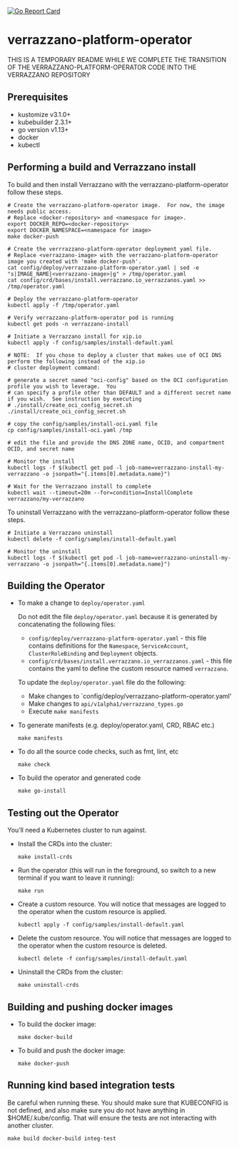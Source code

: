 [![Go Report Card](https://goreportcard.com/badge/github.com/verrazzano/verrazzano)](https://goreportcard.com/report/github.com/verrazzano/verrazzano)

# verrazzano-platform-operator

THIS IS A TEMPORARY README WHILE WE COMPLETE THE TRANSITION OF THE VERRAZZANO-PLATFORM-OPERATOR CODE INTO THE VERRAZZANO REPOSITORY

## Prerequisites
* kustomize v3.1.0+
* kubebuilder 2.3.1+
* go version v1.13+
* docker
* kubectl

## Performing a build and Verrazzano install

To build and then install Verrazzano with the verrazzano-platform-operator follow these steps.

```
# Create the verrazzano-platform-operator image.  For now, the image needs public access.
# Replace <docker-repository> and <namespace for image>.
export DOCKER_REPO=<docker-repository>
export DOCKER_NAMESPACE=<namespace for image>
make docker-push

# Create the verrrazzano-platform-operator deployment yaml file.
# Replace <verrazzano-image> with the verrazzano-platform-operator image you created with 'make docker-push'.
cat config/deploy/verrazzano-platform-operator.yaml | sed -e "s|IMAGE_NAME|<verrazzano-image>|g" > /tmp/operator.yaml
cat config/crd/bases/install.verrazzano.io_verrazzanos.yaml >> /tmp/operator.yaml

# Deploy the verrazzano-platform-operator
kubectl apply -f /tmp/operator.yaml

# Verify verrazzano-platform-operator pod is running
kubectl get pods -n verrazzano-install

# Initiate a Verrazzano install for xip.io
kubectl apply -f config/samples/install-default.yaml

# NOTE:  If you chose to deploy a cluster that makes use of OCI DNS perform the following instead of the xip.io
# cluster deployment command:

# generate a secret named "oci-config" based on the OCI configuration profile you wish to leverage.  You
# can specify a profile other than DEFAULT and a different secret name if you wish.  See instruction by executing
# ./install/create_oci_config_secret.sh
./install/create_oci_config_secret.sh

# copy the config/samples/install-oci.yaml file
cp config/samples/install-oci.yaml /tmp

# edit the file and provide the DNS ZONE name, OCID, and compartment OCID, and secret name

# Monitor the install
kubectl logs -f $(kubectl get pod -l job-name=verrazzano-install-my-verrazzano -o jsonpath="{.items[0].metadata.name}")

# Wait for the Verrazzano install to complete
kubectl wait --timeout=20m --for=condition=InstallComplete verrazzano/my-verrazzano
```

To uninstall Verrazzano with the verrazzano-platform-operator follow these steps.

```
# Initiate a Verrazzano uninstall
kubectl delete -f config/samples/install-default.yaml

# Monitor the uninstall
kubectl logs -f $(kubectl get pod -l job-name=verrazzano-uninstall-my-verrazzano -o jsonpath="{.items[0].metadata.name}")
```

## Building the Operator

* To make a change to `deploy/operator.yaml`

    Do not edit the file `deploy/operator.yaml` because it is generated by concatenating the following files:
    - `config/deploy/verrazzano-platform-operator.yaml` - this file contains definitions for the `Namespace`, `ServiceAccount`, `ClusterRoleBinding` and `Deployment` objects.
    - `config/crd/bases/install.verrazzano.io_verrazzanos.yaml` - this file contains the yaml to define the custom resource named `verrazzano`.
    
   To update the `deploy/operator.yaml` file do the following:
   - Make changes to `config/deploy/verrazzano-platform-operator.yaml'
   - Make changes to `api/v1alpha1/verrazzano_types.go`
   - Execute `make manifests`

* To generate manifests (e.g. deploy/operator.yaml, CRD, RBAC etc.)
    ```
    make manifests
    ```

* To do all the source code checks, such as fmt, lint, etc
    ```
    make check
    ```
  
* To build the operator and generated code 
    ```
    make go-install
    ```
    
## Testing out the Operator

You’ll need a Kubernetes cluster to run against.

* Install the CRDs into the cluster:
    ```
    make install-crds
    ```

* Run the operator (this will run in the foreground, so switch to a new terminal if you want to leave it running):
    ```
    make run
    ```

* Create a custom resource.  You will notice that messages are logged to the operator
when the custom resource is applied. 
    ```
    kubectl apply -f config/samples/install-default.yaml
    ```

* Delete the custom resource.  You will notice that messages are logged to the operator
when the custom resource is deleted.
    ```
    kubectl delete -f config/samples/install-default.yaml
    ```
* Uninstall the CRDs from the cluster:
    ```
    make uninstall-crds
    ```

## Building and pushing docker images

* To build the docker image:
    ```
    make docker-build
    ```
* To build and push the docker image:
    ```
    make docker-push
    ```  
  
## Running kind based integration tests
Be careful when running these. You should make sure that KUBECONFIG is not defined, and
also make sure you do not have anything in $HOME/.kube/config. That will ensure the tests
are not interacting with another cluster.
```
make build docker-build integ-test
```
